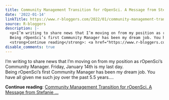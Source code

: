 ```yaml
---
title: Community Management Transition for rOpenSci. A Message from Stefanie Butland
date: '2022-01-14'
linkTitle: https://www.r-bloggers.com/2022/01/community-management-transition-for-ropensci-a-message-from-stefanie-butland/
source: R-bloggers
description: |-
  <p>I’m writing to share news that I’m moving on from my position as rOpenSci’s Community Manager. Friday, January 14th is my last day.<br />
  Being rOpenSci’s first Community Manager has been my dream job. You have all given me such joy over the past 5.5 years....</p>
  <strong>Continue reading</strong>: <a href="https://www.r-bloggers.com/2022/01/community-management-transition-for-ropensci-a-message-from-stefanie-butland/">Community Management Transition for rOpenSci. A Message from Stefanie ...
disable_comments: true
---
```

<p>I’m writing to share news that I’m moving on from my position as rOpenSci’s Community Manager. Friday, January 14th is my last day.<br />
Being rOpenSci’s first Community Manager has been my dream job. You have all given me such joy over the past 5.5 years....</p>
<strong>Continue reading</strong>: <a href="https://www.r-bloggers.com/2022/01/community-management-transition-for-ropensci-a-message-from-stefanie-butland/">Community Management Transition for rOpenSci. A Message from Stefanie ...